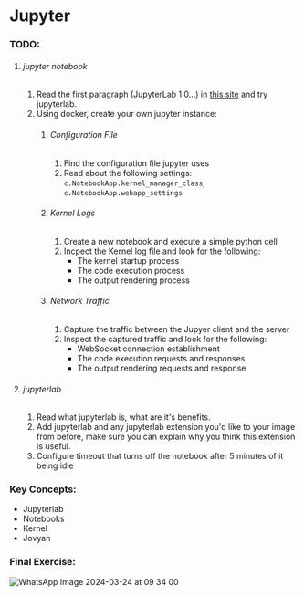# Jupyter

### TODO:
1. ###### jupyter notebook
    1. Read the first paragraph (JupyterLab 1.0...) in [this site](https://jupyter.org/index.html) and try jupyterlab. 
    2. Using docker, create your own jupyter instance:
        1. ###### Configuration File
            1. Find the configuration file jupyter uses
            2. Read about the following settings: `c.NotebookApp.kernel_manager_class`, `c.NotebookApp.webapp_settings`
        2. ###### Kernel Logs
            1. Create a new notebook and execute a simple python cell
            2. Incpect the Kernel log file and look for the following:
                - The kernel startup process
                - The code execution process
                - The output rendering process
        3. ###### Network Traffic
            1. Capture the traffic between the Jupyer client and the server
            2. Inspect the captured traffic and look for the following:
                - WebSocket connection establishment
                - The code execution requests and responses
                - The output rendering requests and response


2. ###### jupyterlab  
    1. Read what jupyterlab is, what are it's benefits.
    2. Add jupyterlab and any jupyterlab extension you'd like to your image from before, make sure you can explain why you think this extension is useful.
    3. Configure timeout that turns off the notebook after 5 minutes of it being idle

### Key Concepts:
- Jupyterlab
- Notebooks
- Kernel
- Jovyan

### Final Exercise:
![WhatsApp Image 2024-03-24 at 09 34 00](https://github.com/MLaaS-idfCts/mlops-trainning-for-rookies/assets/48046918/ae475f39-39dc-42bc-91c1-9c2a9c9c65cb)

